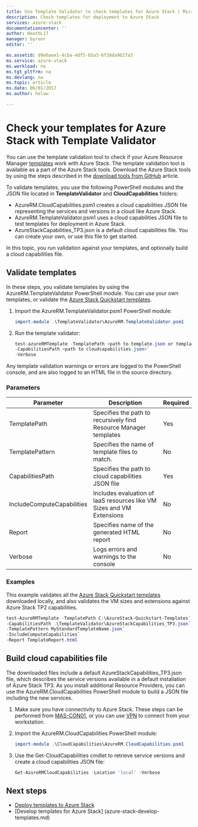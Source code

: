 ```yaml
---
title: Use Template Validator to check templates for Azure Stack | Microsoft Docs
description: Check templates for deployment to Azure Stack
services: azure-stack
documentationcenter: ''
author: HeathL17
manager: byronr
editor: ''

ms.assetid: d9e6aee1-4cba-4df5-b5a3-6f38da9627a3
ms.service: azure-stack
ms.workload: na
ms.tgt_pltfrm: na
ms.devlang: na
ms.topic: article
ms.date: 06/01/2017
ms.author: helaw

---
```


# Check your templates for Azure Stack with Template Validator
You can use the template validation tool to check if your Azure Resource Manager [templates](azure-stack-arm-templates.md) work with Azure Stack. The template validation tool is available as a part of the Azure Stack tools. Download the Azure Stack tools by using the steps described in the [download tools from GitHub](azure-stack-powershell-download.md) article. 

To validate templates, you use the following PowerShell modules and the JSON file located in **TemplateValidator** and **CloudCapabilities** folders: 

 - AzureRM.CloudCapabilities.psm1 creates a cloud capabilities JSON file representing the services and versions in a cloud like Azure Stack.
 - AzureRM.TemplateValidator.psm1 uses a cloud capabilities JSON file to test templates for deployment in Azure Stack.
 - AzureStackCapabilities_TP3.json is a default cloud capabilities file.  You can create your own, or use this file to get started. 

In this topic, you run validation against your templates, and optionally build a cloud capabilities file.

## Validate templates
In these steps, you validate templates by using the AzureRM.TemplateValidator PowerShell module. You can use your own templates, or validate the [Azure Stack Quickstart templates](https://github.com/Azure/AzureStack-QuickStart-Templates).

1.  Import the AzureRM.TemplateValidator.psm1 PowerShell module:
    
    ```PowerShell
    import-module .\TemplateValidator\AzureRM.TemplateValidator.psm1
    ```

2.  Run the template validator:

    ```PowerShell
    test-azureRMTemplate -TemplatePath <path to template.json or template folder>`
    -CapabilitiesPath <path to cloudcapabilities.json>`
    -Verbose
    ```

Any template validation warnings or errors are logged to the PowerShell console, and are also logged to an HTML file in the source directory.  

### Parameters

| Parameter | Description | Required |
| ----- | -----| ----- |
| TemplatePath | Specifies the path to recursively find Resource Manager templates | Yes | 
| TemplatePattern | Specifies the name of template files to match. | No |
| CapabilitiesPath | Specifies the path to cloud capabilities JSON file | Yes | 
| IncludeComputeCapabilities | Includes evaluation of IaaS resources like VM Sizes and VM Extensions | No |
| Report | Specifies name of the generated HTML report | No |
| Verbose | Logs errors and warnings to the console | No|


### Examples
This example validates all the [Azure Stack Quickstart templates](https://github.com/Azure/AzureStack-QuickStart-Templates) downloaded locally, and also validates the VM sizes and extensions against Azure Stack TP2 capabilities.

```PowerShell
test-AzureRMTemplate -TemplatePath C:\AzureStack-Quickstart-Templates`
-CapabilitiesPath .\TemplateValidator\AzureStackCapabilities_TP3.json`
-TemplatePattern MyStandardTemplateName.json`
-IncludeComputeCapabilities`
-Report TemplateReport.html
```

## Build cloud capabilities file
The downloaded files include a default AzureStackCapabilities_TP3.json file, which describes the service versions available in a default installation of Azure Stack TP3.  As you install additional Resource Providers, you can use the AzureRM.CloudCapabilities PowerShell module to build a JSON file including the new services.  

1.  Make sure you have connectivity to Azure Stack.  These steps can be performed from [MAS-CON01](azure-stack-connect-azure-stack.md#connect-with-remote-desktop), or you can use [VPN](azure-stack-connect-azure-stack.md#connect-with-vpn) to connect from your workstation. 
2.  Import the AzureRM.CloudCapabilities PowerShell module:

    ```PowerShell
    import-module .\CloudCapabilities\AzureRM.CloudCapabilities.psm1
    ``` 

3.  Use the Get-CloudCapabilities cmdlet to retrieve service versions and create a cloud capabilities JSON file:

    ```PowerShell
    Get-AzureRMCloudCapabilities -Location 'local' -Verbose
    ```             


## Next steps
 - [Deploy templates to Azure Stack](azure-stack-arm-templates.md)
 - [Develop templates for Azure Stack] (azure-stack-develop-templates.md)


